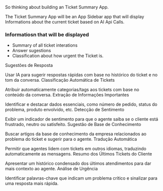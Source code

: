 So thinking about building an Ticket Summary App.

The Ticket Summary App will be an App Sidebar app that will display Informations about the current ticket based on AI Api Calls.

### Informatiosn that will be displayed
  - Summary of all ticket interations
  - Answer sugestions
  - Classification about how urgent the Ticket is.


Sugestões de Resposta

Usar IA para sugerir respostas rápidas com base no histórico do ticket e no tom da conversa.
Classificação Automática de Tickets

Atribuir automaticamente categorias/tags aos tickets com base no conteúdo da conversa.
Extração de Informações Importantes

Identificar e destacar dados essenciais, como número de pedido, status do problema, produto envolvido, etc.
Detecção de Sentimento

Exibir um indicador de sentimento para que o agente saiba se o cliente está frustrado, neutro ou satisfeito.
Sugestão de Base de Conhecimento

Buscar artigos da base de conhecimento da empresa relacionados ao problema do ticket e sugerir para o agente.
Tradução Automática

Permitir que agentes lidem com tickets em outros idiomas, traduzindo automaticamente as mensagens.
Resumo dos Últimos Tickets do Cliente

Apresentar um histórico condensado dos últimos atendimentos para dar mais contexto ao agente.
Análise de Urgência

Identificar palavras-chave que indicam um problema crítico e sinalizar para uma resposta mais rápida.